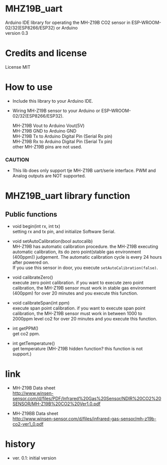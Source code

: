 # MHZ19B_uart 
Arduino IDE library for operating the MH-Z19B CO2 sensor in ESP-WROOM-02/32(ESP8266/ESP32) or Arduino  
version 0.3

# Credits and license  
License MIT

# How to use

* Include this library to your Arduino IDE.
* Wiring MH-Z19B sensor to your Arduino or ESP-WROOM-02/32(ESP8266/ESP32).

    MH-Z19B Vout to Arduino Vout(5V)  
    MH-Z19B GND  to Arduino GND  
    MH-Z19B Tx   to Arduino Digital Pin (Serial Rx pin)  
    MH-Z19B Rx   to Arduino Digital Pin (Serial Tx pin)  
    other MH-Z19B pins are not used.  

### CAUTION
* This lib does only support tje MH-Z19B uart/serie interface. PWM and Analog outputs are NOT supported.

# MHZ19B_uart library function

## Public functions

* void begin(int rx, int tx)  
  setting rx and tx pin, and initialize Software Serial.
  
* void setAutoCalibration(bool autocalib)  
  MH-Z19B has automatic calibration procedure. the MH-Z19B executing automatic calibration, its do zero point(stable gas environment (400ppm)) judgement.
  The automatic calibration cycle is every 24 hours after powered on.  
  If you use this sensor in door, you execute `setAutoCalibration(false)`.

* void calibrateZero()  
  execute zero point calibration. 
  if you want to execute zero point calibration, the MH-Z19B sensor must work in stable gas environment (400ppm) for over 20 minutes and you execute this function.

* void calibrateSpan(int ppm)  
  execute span point calibration.
  if you want to execute span point calibration, the MH-Z19B sensor must work in between 1000 to 2000ppm level co2 for over 20 minutes and you execute this function.
  
* int getPPM()  
  get co2 ppm.
  
* int getTemperature()  
  get temperature (MH-Z19B hidden function?  this function is not support.)

# link
* MH-Z19B Data sheet  
  http://www.winsen-sensor.com/d/files/PDF/Infrared%20Gas%20Sensor/NDIR%20CO2%20SENSOR/MH-Z19B%20CO2%20Ver1.0.pdf

* MH-Z19BB Data sheet  
  http://www.winsen-sensor.com/d/files/infrared-gas-sensor/mh-z19b-co2-ver1_0.pdf

# history
* ver. 0.1: initial version

